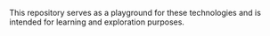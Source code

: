 This repository serves as a playground for these technologies and is intended for learning and exploration purposes.
